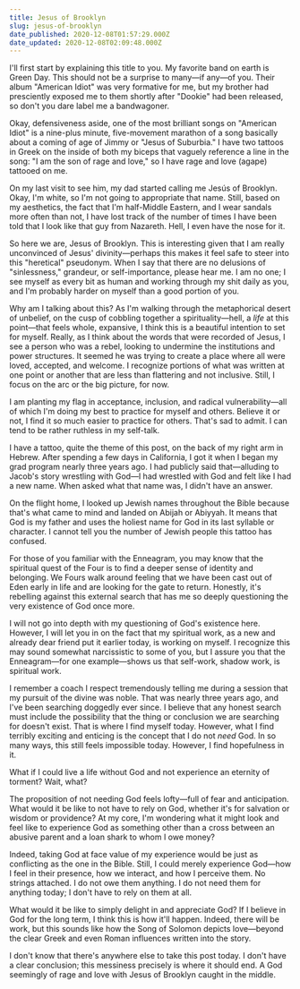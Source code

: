 ```yaml
---
title: Jesus of Brooklyn
slug: jesus-of-brooklyn
date_published: 2020-12-08T01:57:29.000Z
date_updated: 2020-12-08T02:09:48.000Z
---
```


I'll first start by explaining this title to you. My favorite band on earth is Green Day. This should not be a surprise to many—if any—of you. Their album "American Idiot" was very formative for me, but my brother had presciently exposed me to them shortly after "Dookie" had been released, so don't you dare label me a bandwagoner.

Okay, defensiveness aside, one of the most brilliant songs on "American Idiot" is a nine-plus minute, five-movement marathon of a song basically about a coming of age of Jimmy or "Jesus of Suburbia." I have two tattoos in Greek on the inside of both my biceps that vaguely reference a line in the song: "I am the son of rage and love," so I have rage and love (agape) tattooed on me.

On my last visit to see him, my dad started calling me Jesús of Brooklyn. Okay, I'm white, so I'm not going to appropriate that name. Still, based on my aesthetics, the fact that I'm half-Middle Eastern, and I wear sandals more often than not, I have lost track of the number of times I have been told that I look like that guy from Nazareth. Hell, I even have the nose for it.

So here we are, Jesus of Brooklyn. This is interesting given that I am really unconvinced of Jesus' divinity—perhaps this makes it feel safe to steer into this "heretical" pseudonym. When I say that there are no delusions of "sinlessness," grandeur, or self-importance, please hear me. I am no one; I see myself as every bit as human and working through my shit daily as you, and I'm probably harder on myself than a good portion of you.

Why am I talking about this? As I'm walking through the metaphorical desert of unbelief, on the cusp of cobbling together a spirituality—hell, a *life* at this point—that feels whole, expansive, I think this is a beautiful intention to set for myself. Really, as I think about the words that were recorded of Jesus, I see a person who was a rebel, looking to undermine the institutions and power structures. It seemed he was trying to create a place where all were loved, accepted, and welcome. I recognize portions of what was written at one point or another that are less than flattering and not inclusive. Still, I focus on the arc or the big picture, for now.

I am planting my flag in acceptance, inclusion, and radical vulnerability—all of which I'm doing my best to practice for myself and others. Believe it or not, I find it so much easier to practice for others. That's sad to admit. I can tend to be rather ruthless in my self-talk.

I have a tattoo, quite the theme of this post, on the back of my right arm in Hebrew. After spending a few days in California, I got it when I began my grad program nearly three years ago. I had publicly said that—alluding to Jacob's story wrestling with God—I had wrestled with God and felt like I had a new name. When asked what that name was, I didn't have an answer.

On the flight home, I looked up Jewish names throughout the Bible because that's what came to mind and landed on Abijah or Abiyyah. It means that God is my father and uses the holiest name for God in its last syllable or character. I cannot tell you the number of Jewish people this tattoo has confused.

For those of you familiar with the Enneagram, you may know that the spiritual quest of the Four is to find a deeper sense of identity and belonging. We Fours walk around feeling that we have been cast out of Eden early in life and are looking for the gate to return. Honestly, it's rebelling against this external search that has me so deeply questioning the very existence of God once more.

I will not go into depth with my questioning of God's existence here. However, I will let you in on the fact that my spiritual work, as a new and already dear friend put it earlier today, is working on myself. I recognize this may sound somewhat narcissistic to some of you, but I assure you that the Enneagram—for one example—shows us that self-work, shadow work, is spiritual work.

I remember a coach I respect tremendously telling me during a session that my pursuit of the divine was noble. That was nearly three years ago, and I've been searching doggedly ever since. I believe that any honest search must include the possibility that the thing or conclusion we are searching for doesn't exist. That is where I find myself today. However, what I find terribly exciting and enticing is the concept that I do not *need* God. In so many ways, this still feels impossible today. However, I find hopefulness in it.

What if I could live a life without God and not experience an eternity of torment? Wait, what?

The proposition of not needing God feels lofty—full of fear and anticipation. What would it be like to not have to rely on God, whether it's for salvation or wisdom or providence? At my core, I'm wondering what it might look and feel like to experience God as something other than a cross between an abusive parent and a loan shark to whom I owe money?

Indeed, taking God at face value of my experience would be just as conflicting as the one in the Bible. Still, I could merely experience God—how I feel in their presence, how we interact, and how I perceive them. No strings attached. I do not owe them anything. I do not need them for anything today; I don't have to rely on them at all.

What would it be like to simply delight in and appreciate God? If I believe in God for the long term, I think this is how it'll happen. Indeed, there will be work, but this sounds like how the Song of Solomon depicts love—beyond the clear Greek and even Roman influences written into the story.

I don't know that there's anywhere else to take this post today. I don't have a clear conclusion; this messiness precisely is where it should end. A God seemingly of rage and love with Jesus of Brooklyn caught in the middle.
